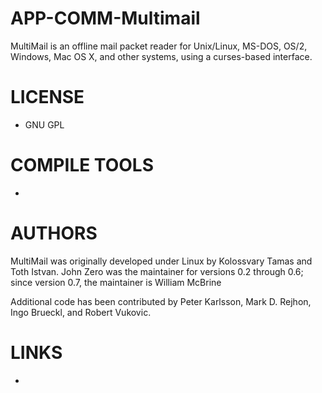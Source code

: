 APP-COMM-Multimail
==================

MultiMail is an offline mail packet reader for Unix/Linux, MS-DOS, OS/2, Windows, Mac OS X, and other systems, using a curses-based interface.

LICENSE
===============
- GNU GPL 

COMPILE TOOLS
===============
* 

AUTHORS
===============
MultiMail was originally developed under Linux by Kolossvary Tamas and Toth Istvan. John Zero was the maintainer for versions 0.2 through 0.6;
since version 0.7, the maintainer is William McBrine

Additional code has been contributed by Peter Karlsson, Mark D. Rejhon, Ingo Brueckl, and Robert Vukovic.

LINKS
===============
*
